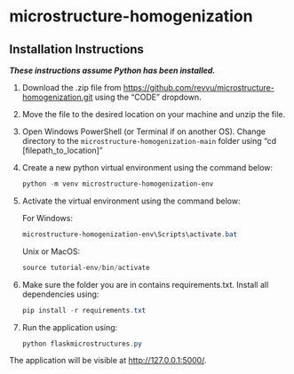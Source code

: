 # microstructure-homogenization

## Installation Instructions

*************************************These instructions assume Python has been installed.************************************* 

1. Download the .zip file from https://github.com/revvu/microstructure-homogenization.git using the “CODE” dropdown. 
2. Move the file to the desired location on your machine and unzip the file.
3. Open Windows PowerShell (or Terminal if on another OS). Change directory to the `microstructure-homogenization-main` folder using “cd [filepath_to_location]”
4. Create a new python virtual environment using the command below:
    
    ```powershell
    python -m venv microstructure-homogenization-env
    ```
    
5. Activate the virtual environment using the command below:
    
    For Windows:
    
    ```powershell
    microstructure-homogenization-env\Scripts\activate.bat
    ```
    
    Unix or MacOS:
    
    ```powershell
    source tutorial-env/bin/activate
    ```
    
6. Make sure the folder you are in contains requirements.txt. Install all dependencies using:
    
    ```powershell
    pip install -r requirements.txt
    ```
    
7. Run the application using:
    
    ```powershell
    python flaskmicrostructures.py
    ```
    

The application will be visible at http://127.0.0.1:5000/.

